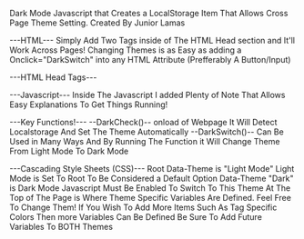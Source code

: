 Dark Mode Javascript that Creates a LocalStorage Item That Allows Cross Page Theme Setting.
	Created By Junior Lamas


---HTML---
	Simply Add Two Tags inside of The HTML Head section and It'll Work Across Pages!
	Changing Themes is as Easy as adding a Onclick="DarkSwitch" into any HTML Attribute (Prefferably A Button/Input)

---HTML Head Tags---
	<link rel="stylesheet" href="/DarkMode/DarkMode.css">
	<script src="/DarkMode/DarkMode.js" onload="DarkCheck()"></script>


---Javascript---
	Inside The Javascript I added Plenty of Note That Allows Easy Explanations To Get Things Running!

---Key Functions!---
--DarkCheck()--
	onload of Webpage It Will Detect Localstorage And Set The Theme Automatically
--DarkSwitch()--
	Can Be Used in Many Ways And By Running The Function it Will Change Theme From Light Mode To Dark Mode


---Cascading Style Sheets (CSS)---
	Root Data-Theme is "Light Mode" 
		Light Mode is Set To Root To Be Considered a Default Option
	Data-Theme "Dark" is Dark Mode
		Javascript Must Be Enabled To Switch To This Theme
	At The Top of The Page is Where Theme Specific Variables Are Defined. Feel Free To Change Them!
	If You Wish To Add More Items Such As Tag Specific Colors Then more Variables Can Be Defined
	Be Sure To Add Future Variables To BOTH Themes